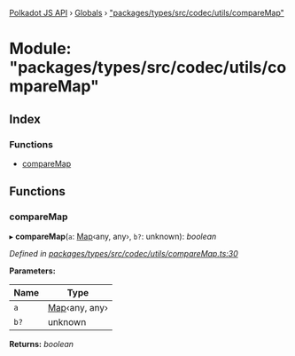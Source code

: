 [Polkadot JS API](../README.md) › [Globals](../globals.md) › ["packages/types/src/codec/utils/compareMap"](_packages_types_src_codec_utils_comparemap_.md)

# Module: "packages/types/src/codec/utils/compareMap"

## Index

### Functions

* [compareMap](_packages_types_src_codec_utils_comparemap_.md#comparemap)

## Functions

###  compareMap

▸ **compareMap**(`a`: [Map](../classes/_packages_types_src_codec_struct_.struct.md#static-map)‹any, any›, `b?`: unknown): *boolean*

*Defined in [packages/types/src/codec/utils/compareMap.ts:30](https://github.com/polkadot-js/api/blob/40899adf82/packages/types/src/codec/utils/compareMap.ts#L30)*

**Parameters:**

Name | Type |
------ | ------ |
`a` | [Map](../classes/_packages_types_src_codec_struct_.struct.md#static-map)‹any, any› |
`b?` | unknown |

**Returns:** *boolean*
